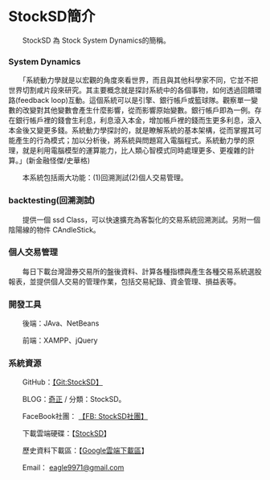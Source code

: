 <h1>StockSD簡介</h1>
<p>　　StockSD 為 Stock System Dynamics的簡稱。</p>
<h3>System Dynamics</h3>
<p>
　　「系統動力學就是以宏觀的角度來看世界，而且與其他科學家不同，它並不把世界切割咸片段來研究。其主要概念就是探討系統中的各個事物，如何透過回饋環路(feedback 
loop)互動。這個系統可以是引擎、銀行帳戶或籃球隊。觀察單一變數的改變對其他變數會產生什麼影響，從而影響原始變數。銀行帳戶即為一例。存在銀行帳戶裡的錢會生利息，利息滾入本金，增加帳戶裡的錢而生更多利息，滾入本金後又變更多錢。系統動力學探討的，就是瞭解系統的基本架構，從而掌握其可能產生的行為模式；加以分析後，將系統與問題寫入電腦程式。系統動力學的原理，就是利用電腦模型的運算能力，比人類心智模式同時處理更多、更複雜的計算。」(新金融怪傑/史華格)</p>
<p>　　本系統包括兩大功能：(1)回溯測試(2)個人交易管理。</p>
<h3>backtesting(回溯測試)</h3>
<p>　　提供一個 ssd Class，可以快速擴充為客製化的交易系統回溯測試。另附一個陰陽線的物件 CAndleStick。</p>
<h3>個人交易管理</h3>
<p>　　每日下載台灣證券交易所的盤後資料、計算各種指標與產生各種交易系統選股報表，並提供個人交易的管理作業，包括交易紀錄、資金管理、損益表等。　</p>

<h3>開發工具</h3>
<p>　　後端：JAva、NetBeans</p>
<p>　　前端：XAMPP、jQuery</p>

<h3>系統資源</h3>
<p>　　GitHub：<a href='https://github.com/eagle9971/StockSD/' target='_blank'>【Git:StockSD】</a></p>
<p>　　BLOG：<a href="http://jesse0606.pixnet.net/blog/post/37435702" target="_blank">奇正</a> 
/ 分類：StockSD。</p>
<p>　　FaceBook社團：  
<a href="https://www.facebook.com/groups/stocksd/" target="_blank">【FB: StockSD社團】</a></p>
<p>　　下載雲端硬碟：【<a href="https://www.dropbox.com/sh/l9pl2dz6xbn9zp1/AABVzeWhKsQxnUXHIaQk-_H1a?dl=0" target="_blank">StockSD</a>】</p>
<p>　　歷史資料下載區：【<a href="https://drive.google.com/folderview?id=0Bx1ER7nitqw2dV9FYUZvM1ZLYnc&amp;usp=sharing" target="_blank">Google雲端下載區</a>】</p>
<p>　　Email： <a href="mailto:eagle9971@gmail.com">eagle9971@gmail.com</a>&nbsp;</p>

</body>

</html>
